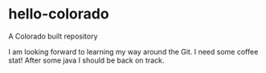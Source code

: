# hello-colorado
A Colorado built repository

I am looking forward to learning my way around the Git. I need some coffee stat!  After some java I should be back on track.
